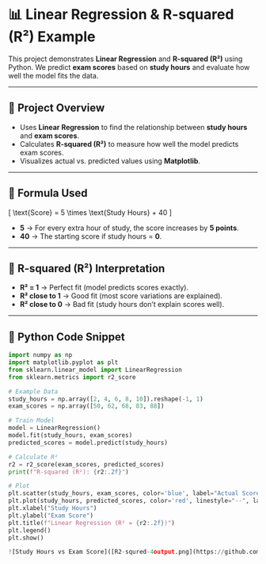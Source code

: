 # 📊 Linear Regression & R-squared (R²) Example

This project demonstrates **Linear Regression** and **R-squared (R²)** using Python. We predict **exam scores** based on **study hours** and evaluate how well the model fits the data.

---

## 🔹 Project Overview  
- Uses **Linear Regression** to find the relationship between **study hours** and **exam scores**.  
- Calculates **R-squared (R²)** to measure how well the model predicts exam scores.  
- Visualizes actual vs. predicted values using **Matplotlib**.  

---

## 🔹 Formula Used  
\[
\text{Score} = 5 \times \text{Study Hours} + 40
\]
- **5** → For every extra hour of study, the score increases by **5 points**.  
- **40** → The starting score if study hours = **0**.  

---

## 🔹 R-squared (R²) Interpretation  
- **R² = 1** → Perfect fit (model predicts scores exactly).  
- **R² close to 1** → Good fit (most score variations are explained).  
- **R² close to 0** → Bad fit (study hours don’t explain scores well).  

---

## 🔹 Python Code Snippet  
```python
import numpy as np
import matplotlib.pyplot as plt
from sklearn.linear_model import LinearRegression
from sklearn.metrics import r2_score

# Example Data
study_hours = np.array([2, 4, 6, 8, 10]).reshape(-1, 1)
exam_scores = np.array([50, 62, 68, 83, 88])

# Train Model
model = LinearRegression()
model.fit(study_hours, exam_scores)
predicted_scores = model.predict(study_hours)

# Calculate R²
r2 = r2_score(exam_scores, predicted_scores)
print(f"R-squared (R²): {r2:.2f}")

# Plot
plt.scatter(study_hours, exam_scores, color='blue', label="Actual Scores")
plt.plot(study_hours, predicted_scores, color='red', linestyle="--", label="Regression Line")
plt.xlabel("Study Hours")
plt.ylabel("Exam Score")
plt.title(f"Linear Regression (R² = {r2:.2f})")
plt.legend()
plt.show()

![Study Hours vs Exam Score]([R2-squred-4output.png](https://github.com/kunalbadgujar1236/Linear-Regression-R-squared-R-Using-Python./blob/main/R2-squred-4output.png) 
